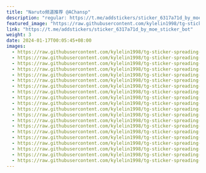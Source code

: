 ```yaml
---
title: "Naruto频道推荐 @AChansp"
description: "regular: https://t.me/addstickers/sticker_6317a71d_by_moe_sticker_bot"
featured_image: "https://raw.githubusercontent.com/kylelin1998/tg-sticker-spreading-worldwide-images/main/img/5f6aaa59-c476-4f63-bc52-8abd01f003e6.jpg"
link: "https://t.me/addstickers/sticker_6317a71d_by_moe_sticker_bot"
weight: 3
date: 2024-01-17T00:05:45+08:00
images:
  - https://raw.githubusercontent.com/kylelin1998/tg-sticker-spreading-worldwide-images/main/img/5f6aaa59-c476-4f63-bc52-8abd01f003e6.jpg
  - https://raw.githubusercontent.com/kylelin1998/tg-sticker-spreading-worldwide-images/main/img/d300a350-da45-4114-9a7f-621a4eb830b1.jpg
  - https://raw.githubusercontent.com/kylelin1998/tg-sticker-spreading-worldwide-images/main/img/7831f646-9726-498b-a522-fe2404395355.jpg
  - https://raw.githubusercontent.com/kylelin1998/tg-sticker-spreading-worldwide-images/main/img/07d2fb25-22b7-4405-9bfa-f817520fe972.jpg
  - https://raw.githubusercontent.com/kylelin1998/tg-sticker-spreading-worldwide-images/main/img/7c5e9533-2545-4564-9b01-d4fc565a98d7.jpg
  - https://raw.githubusercontent.com/kylelin1998/tg-sticker-spreading-worldwide-images/main/img/54741f6e-a990-482a-8d8b-93c20f752bab.jpg
  - https://raw.githubusercontent.com/kylelin1998/tg-sticker-spreading-worldwide-images/main/img/26a0f3d8-b808-435d-a474-d96ae7b1bd14.jpg
  - https://raw.githubusercontent.com/kylelin1998/tg-sticker-spreading-worldwide-images/main/img/904d5cc4-c981-478d-a5af-959398767df8.jpg
  - https://raw.githubusercontent.com/kylelin1998/tg-sticker-spreading-worldwide-images/main/img/07b738e4-8c12-44d6-b9ef-f3eac7618a26.jpg
  - https://raw.githubusercontent.com/kylelin1998/tg-sticker-spreading-worldwide-images/main/img/907dff8a-7801-4a16-b2b6-7c7532d3080d.jpg
  - https://raw.githubusercontent.com/kylelin1998/tg-sticker-spreading-worldwide-images/main/img/b556f63c-f673-4138-b293-f49c04854d8b.jpg
  - https://raw.githubusercontent.com/kylelin1998/tg-sticker-spreading-worldwide-images/main/img/2fd31bb6-e083-4e3a-9f7b-79130d1c5de0.jpg
  - https://raw.githubusercontent.com/kylelin1998/tg-sticker-spreading-worldwide-images/main/img/8c36b094-c9e3-40e8-b4b1-fae36470bfde.jpg
  - https://raw.githubusercontent.com/kylelin1998/tg-sticker-spreading-worldwide-images/main/img/c6e11356-3c4e-4091-8bba-2dc169093a3c.jpg
  - https://raw.githubusercontent.com/kylelin1998/tg-sticker-spreading-worldwide-images/main/img/0c440755-bd2f-4118-92e2-39f0840aecdf.jpg
  - https://raw.githubusercontent.com/kylelin1998/tg-sticker-spreading-worldwide-images/main/img/cf449bd2-f5ac-4b90-8a4b-c0483628fd05.jpg
  - https://raw.githubusercontent.com/kylelin1998/tg-sticker-spreading-worldwide-images/main/img/f8eaf920-c69f-4fe2-969a-459b36dbaee8.jpg
  - https://raw.githubusercontent.com/kylelin1998/tg-sticker-spreading-worldwide-images/main/img/052fa036-5e05-4f62-bf49-94b76cc73f91.jpg
  - https://raw.githubusercontent.com/kylelin1998/tg-sticker-spreading-worldwide-images/main/img/1489d0ea-56e9-4bee-aaff-6a9cc7c077c9.jpg
  - https://raw.githubusercontent.com/kylelin1998/tg-sticker-spreading-worldwide-images/main/img/68895bc4-4294-4c32-946b-784c1a0751f8.jpg
---
```

